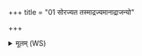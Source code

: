 +++
title = "01 सोरज्यत तस्माद्रज्यमानाद्राजन्यो"

+++
<details><summary>मूलम् (WS)</summary>

सोरज्यत तस्माद्रज्यमानाद्राजन्यो अजायत ।  
स विशः सबन्धूनन्नमन्नाद्यञ्चाभ्युदतिष्ठत् ।  
विशां च वै स सबन्धूनां चान्नस्य चान्नाद्यस्य च प्रियं धाम भवति य एवं वेद ।  
विशाभ्यश्च वै स सबन्धूभ्यश्चान्नाय चान्नाद्याय चा वृश्चते य एवं विद्वांसं व्रात्यमुपवदति ॥ १ ॥
</details>